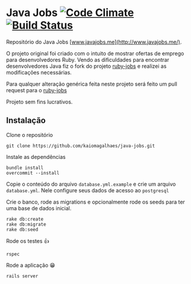 # Java Jobs [![Code Climate](https://codeclimate.com/github/kaiomagalhaes/java-jobs/badges/gpa.svg)](https://codeclimate.com/github/kaiomagalhaes/java-jobs) [![Build Status](https://semaphoreci.com/api/v1/projects/71b7b15d-18bc-44d1-b97e-b663d1bdfad8/432469/badge.svg)](https://semaphoreci.com/kaiomagalhaes/ruby-jobs)

Repositório do Java Jobs [www.javajobs.me](http://www.javajobs.me/).

O projeto original foi criado com o intuito de mostrar ofertas de emprego para desenvolvedores Ruby.
Vendo as dificuldades para encontrar desenvolvedores Java fiz o fork do projeto [ruby-jobs](https://github.com/ruby-jobs/ruby-jobs) e realizei as modificações necessárias.

Para qualquer alteração genérica feita neste projeto será feito um pull request para o [ruby-jobs](https://github.com/ruby-jobs/ruby-jobs)

Projeto sem fins lucrativos.

## Instalação

Clone o repositório

```
git clone https://github.com/kaiomagalhaes/java-jobs.git
```

Instale as dependências

```
bundle install
overcommit --install
```

Copie o conteúdo do arquivo `database.yml.example` e crie um arquivo `database.yml`. Nele configure seus dados de acesso ao `postgresql`

Crie o banco, rode as migrations e opcionalmente rode os seeds para ter uma base de dados inicial.

```
rake db:create
rake db:migrate
rake db:seed
```

Rode os testes :+1:

```
rspec
```

Rode a aplicação :grin:

```
rails server
```
